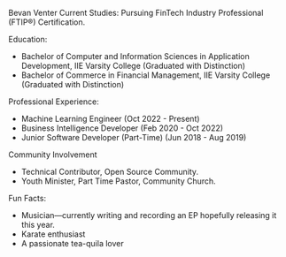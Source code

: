Bevan Venter
Current Studies: Pursuing FinTech Industry Professional (FTIP®) Certification.

Education:
- Bachelor of Computer and Information Sciences in Application Development, IIE Varsity College (Graduated with Distinction)
- Bachelor of Commerce in Financial
Management, IIE Varsity College (Graduated with Distinction)

Professional Experience:
- Machine Learning Engineer (Oct 2022 - Present)
- Business Intelligence Developer (Feb 2020 - Oct 2022)
- Junior Software Developer (Part-Time) (Jun 2018 - Aug 2019)

Community Involvement
- Technical Contributor, Open Source Community.
- Youth Minister, Part Time Pastor, Community Church.

Fun Facts:
- Musician—currently writing and recording an EP hopefully releasing it this year.
- Karate enthusiast
- A passionate tea-quila lover